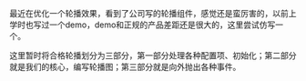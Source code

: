 最近在优化一个轮播效果，看到了公司写的轮播组件，感觉还是蛮厉害的，以前上学时也写过一个demo，demo和正规的产品差距还是很大的，这里尝试仿写一个。

这里暂时将合格轮播划分为三部分，第一部分处理各种配置项、初始化；第二部分就是我们的核心，编写轮播图；第三部分就是向外抛出各种事件。





